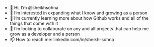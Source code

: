 - 👋 Hi, I’m @sheikhsohna
- 👀 I’m interested in expanding what I know and growing as a person
- 🌱 I’m currently learning more about how Github works and all of the things that come with it
- 💞️ I’m looking to collaborate on any and all projects that can help me grow as a developer and a person
- 📫 How to reach me: linkedin.com/in/sheikh-sohna

<!---
sheikhsohna/sheikhsohna is a ✨ special ✨ repository because its `README.md` (this file) appears on your GitHub profile.
You can click the Preview link to take a look at your changes.
--->
